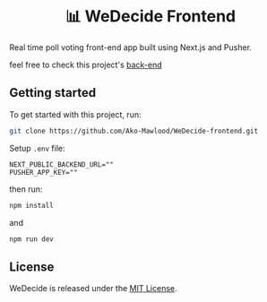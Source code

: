 <h1 align="center">📊 WeDecide Frontend</h1>

Real time poll voting front-end app built using Next.js and Pusher.

feel free to check this project's [back-end](https://github.com/Abdullah-988/WeDecide-backend)

## Getting started

To get started with this project, run:

```bash
git clone https://github.com/Ako-Mawlood/WeDecide-frontend.git
```

Setup `.env` file:

```
NEXT_PUBLIC_BACKEND_URL=""
PUSHER_APP_KEY=""
```

then run:

```bash
npm install
```

and

```bash
npm run dev
```

## License

WeDecide is released under the [MIT License](https://opensource.org/licenses/MIT).

